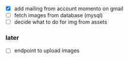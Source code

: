 - [x] add mailing from account momento on gmail
- [ ] fetch images from database (mysql)
- [ ] decide what to do for img from assets

### later
- [ ] endpoint to upload images
